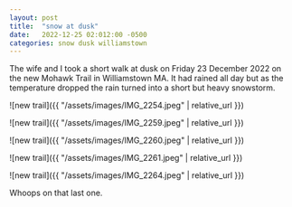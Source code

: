 ```yaml
---
layout: post
title:  "snow at dusk"
date:   2022-12-25 02:012:00 -0500
categories: snow dusk williamstown
---
```


The wife and I took a short walk at dusk on Friday 23 December 2022 on the new Mohawk Trail in Williamstown MA. It had rained all day but as the temperature dropped the rain turned into a short but heavy snowstorm.

![new trail]({{ "/assets/images/IMG_2254.jpeg" | relative_url }})  

![new trail]({{ "/assets/images/IMG_2259.jpeg" | relative_url }})  

![new trail]({{ "/assets/images/IMG_2260.jpeg" | relative_url }})  

![new trail]({{ "/assets/images/IMG_2261.jpeg" | relative_url }})  

![new trail]({{ "/assets/images/IMG_2264.jpeg" | relative_url }})  

Whoops on that last one.

